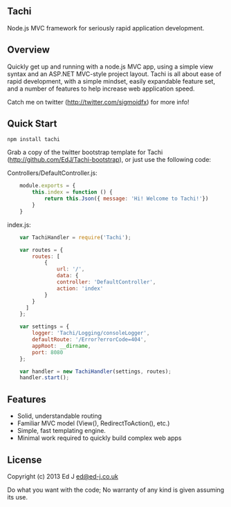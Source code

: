 ## Tachi

Node.js MVC framework for seriously rapid application development.

## Overview

Quickly get up and running with a node.js MVC app, using a simple view syntax and an ASP.NET MVC-style project layout. Tachi is all about ease of rapid development, with a simple mindset, easily expandable feature set, and a number of features to help increase web application speed.

Catch me on twitter (http://twitter.com/sigmoidfx) for more info!

## Quick Start

	npm install tachi

Grab a copy of the twitter bootstrap template for Tachi (http://github.com/EdJ/Tachi-bootstrap), or just use the following code:

Controllers/DefaultController.js:
```js
	module.exports = {
		this.index = function () {
			return this.Json({ message: 'Hi! Welcome to Tachi!'})
		}
	}
```

index.js:
```js
	var TachiHandler = require('Tachi');

	var routes = {
		routes: [
			{
				url: '/',
				data: {
				controller: 'DefaultController',
				action: 'index'
			}
	  	}
	  ]
	};

	var settings = {
	    logger: 'Tachi/Logging/consoleLogger',
	    defaultRoute: '/Error?errorCode=404',
	    appRoot: __dirname,
	    port: 8080
	};

	var handler = new TachiHandler(settings, routes);
	handler.start();
```

## Features

* Solid, understandable routing
* Familiar MVC model (View(), RedirectToAction(), etc.)
* Simple, fast templating engine.
* Minimal work required to quickly build complex web apps

## License

Copyright (c) 2013 Ed J <ed@ed-j.co.uk>

Do what you want with the code; No warranty of any kind is given assuming its use.